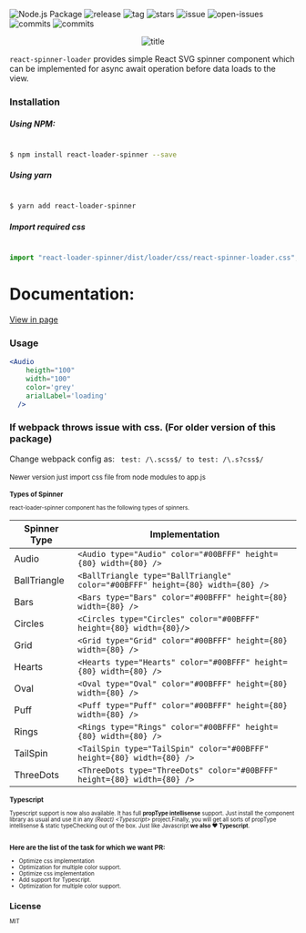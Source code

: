 ![Node.js Package](https://github.com/mhnpd/react-loader-spinner/workflows/Node.js%20Package/badge.svg?branch=master)
![release](https://badgen.net/github/release/mhnpd/react-loader-spinner)
![tag](https://badgen.net/github/tag/mhnpd/react-loader-spinner)
![stars](https://badgen.net/github/stars/mhnpd/react-loader-spinner)
![issue](https://badgen.net/github/issues/mhnpd/react-loader-spinner)
![open-issues](https://badgen.net/github/open-issues/mhnpd/react-loader-spinner)
![commits](https://badgen.net/github/commits/mhnpd/react-loader-spinner)
![commits](https://badgen.net/github/assets-dl/mhnpd/react-loader-spinner)

<div style="text-align:center;">
<p>
  <img src="/logo/logo.png" alt="title"/>
</p>
</div>

`react-spinner-loader` provides simple React SVG spinner component which can be implemented for async await operation before data loads to the view.

### Installation

##### Using NPM:

#

```sh
$ npm install react-loader-spinner --save
```

##### Using yarn

#

```sh
$ yarn add react-loader-spinner
```

##### Import required css

#

```js
import "react-loader-spinner/dist/loader/css/react-spinner-loader.css";
```

# Documentation:

[View in page](https://mhnpd.github.io/react-loader-spinner)

### Usage
```jsx
<Audio
    heigth="100"
    width="100"
    color='grey'
    arialLabel='loading'
  />
```

### If webpack throws issue with css. (For older version of this package)

Change webpack config as:
` test: /\.scss$/ to test: /\.s?css$/`
<br/><br/>
<small>Newer version just import css file from node modules to app.js<small>

### Types of Spinner

react-loader-spinner component has the following types of spinners.

| Spinner Type | Implementation                                                                |
| ------------ |-------------------------------------------------------------------------------|
| Audio        | `<Audio type="Audio" color="#00BFFF" height={80} width={80} />`               |
| BallTriangle | `<BallTriangle type="BallTriangle" color="#00BFFF" height={80} width={80} />` |
| Bars         | `<Bars type="Bars" color="#00BFFF" height={80} width={80} />`                 |
| Circles      | `<Circles type="Circles" color="#00BFFF" height={80} width={80}/>`            |
| Grid         | `<Grid type="Grid" color="#00BFFF" height={80} width={80} />`                 |
| Hearts       | `<Hearts type="Hearts" color="#00BFFF" height={80} width={80} />`             |
| Oval         | `<Oval type="Oval" color="#00BFFF" height={80} width={80} />`                 |
| Puff         | `<Puff type="Puff" color="#00BFFF" height={80} width={80} />`                 |
| Rings        | `<Rings type="Rings" color="#00BFFF" height={80} width={80} />`               |
| TailSpin     | `<TailSpin type="TailSpin" color="#00BFFF" height={80} width={80} />`         |
| ThreeDots    | `<ThreeDots type="ThreeDots" color="#00BFFF" height={80} width={80} />`       |


### Typescript

Typescript support is now also available. It has full **propType intellisense** support. Just install the component library as usual and use it in any _(React) \<Typescript\>_ project.Finally, you will get all sorts of propType intellisense & static typeChecking out of the box. Just like Javascript **we also ❤ Typescript**.

<p align="center">
  <img src="https://user-images.githubusercontent.com/61944859/89057235-1da6cf00-d37f-11ea-827e-17edbca46016.jpg" alt=""/>
</p>

### Here are the list of the task for which we want PR:

- Optimize css implementation
- Optimization for multiple color support.
- Optimize css implementation
- Add support for Typescript.
- Optimization for multiple color support.

## License

MIT
